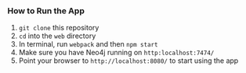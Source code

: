 ### How to Run the App

1. `git clone` this repository
2. `cd` into the `web` directory
3. In terminal, run `webpack` and then `npm start`
4. Make sure you have Neo4j running on `http:localhost:7474/`
5. Point your browser to `http://localhost:8080/` to start using the app

